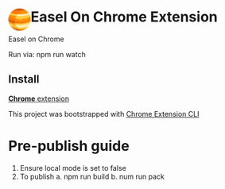 # <img src="public/icons/icon_48.png" width="45" align="left"> Easel On Chrome Extension

Easel on Chrome 

Run via: npm run watch

## Install

[**Chrome** extension]() <!-- TODO: Add chrome extension link inside parenthesis -->


This project was bootstrapped with [Chrome Extension CLI](https://github.com/dutiyesh/chrome-extension-cli)


# Pre-publish guide
1. Ensure local mode is set to false
2. To publish
    a. npm run build
    b. num run pack

